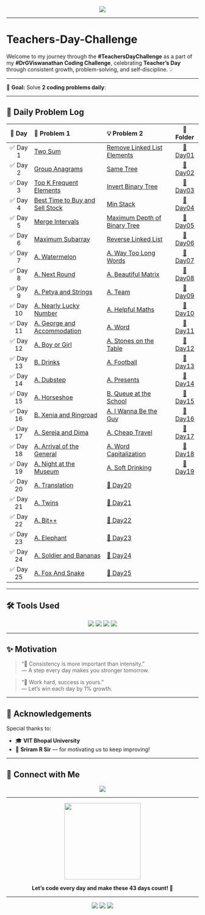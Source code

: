 <p align="center">
  <img src="https://readme-typing-svg.herokuapp.com?font=Fira+Code&size=25&duration=3000&pause=500&color=1BC3E1&center=true&vCenter=true&width=800&height=50&lines=%F0%9F%9A%80+Teacher's+Day+Coding+Challenge+%E2%80%93+VIT+Bhopal+%F0%9F%92%BB" />
</p>

---

# Teachers-Day-Challenge

Welcome to my journey through the **#TeachersDayChallenge** as a part of my **#DrGViswanathan Coding Challenge**, celebrating **Teacher’s Day** through consistent growth, problem-solving, and self-discipline. 💡

---

🧠 **Goal:** Solve **2 coding problems daily**:

---

## 📅 Daily Problem Log

|  📆 Day   | 🧠 Problem 1                                                                                      | 💡 Problem 2                                                                                 |           📂 Folder            |
| :-------: | :------------------------------------------------------------------------------------------------ | :------------------------------------------------------------------------------------------- | :----------------------------: |
| ✅ Day 1  | [Two Sum](https://leetcode.com/problems/two-sum/)                                                 | [Remove Linked List Elements](https://leetcode.com/problems/remove-linked-list-elements/)    | [📁 Day01](./Day01_25-07-2025) |
| ✅ Day 2  | [Group Anagrams](https://leetcode.com/problems/group-anagrams/)                                   | [Same Tree](https://leetcode.com/problems/same-tree/)                                        | [📁 Day02](./Day02_26-07-2025) |
| ✅ Day 3  | [Top K Frequent Elements](https://leetcode.com/problems/top-k-frequent-elements/)                 | [Invert Binary Tree](https://leetcode.com/problems/invert-binary-tree/)                      | [📁 Day03](./Day03_27-07-2025) |
| ✅ Day 4  | [Best Time to Buy and Sell Stock](https://leetcode.com/problems/best-time-to-buy-and-sell-stock/) | [Min Stack](https://leetcode.com/problems/min-stack/)                                        | [📁 Day04](./Day04_28-07-2025) |
| ✅ Day 5  | [Merge Intervals](https://leetcode.com/problems/merge-intervals/)                                 | [Maximum Depth of Binary Tree](https://leetcode.com/problems/maximum-depth-of-binary-tree//) | [📁 Day05](./Day05_29-07-2025) |
| ✅ Day 6  | [Maximum Subarray](https://leetcode.com/problems/maximum-subarray/)                               | [Reverse Linked List](https://leetcode.com/problems/reverse-linked-list/)                    | [📁 Day06](./Day06_30-07-2025) |
| ✅ Day 7  | [A. Watermelon](https://codeforces.com/problemset/problem/4/A)                                    | [A. Way Too Long Words](https://codeforces.com/problemset/problem/71/A)                      | [📁 Day07](./Day07_31-07-2025) |
| ✅ Day 8  | [A. Next Round](https://codeforces.com/problemset/problem/158/A)                                  | [A. Beautiful Matrix](https://codeforces.com/problemset/problem/263/A)                       | [📁 Day08](./Day08_01-08-2025) |
| ✅ Day 9  | [A. Petya and Strings](https://codeforces.com/problemset/problem/112/A)                           | [A. Team](https://codeforces.com/problemset/problem/231/A)                                   | [📁 Day09](./Day09_02-08-2025) |
| ✅ Day 10 | [A. Nearly Lucky Number](https://codeforces.com/problemset/problem/110/A)                         | [A. Helpful Maths](https://codeforces.com/problemset/problem/339/A)                          | [📁 Day10](./Day10_03-08-2025) |
| ✅ Day 11 | [A. George and Accommodation](https://codeforces.com/problemset/problem/467/A)                    | [A. Word](https://codeforces.com/problemset/problem/59/A)                                    | [📁 Day11](./Day11_04-08-2025) |
| ✅ Day 12 | [A. Boy or Girl](https://codeforces.com/problemset/problem/467/A)                                 | [A. Stones on the Table](https://codeforces.com/problemset/problem/59/A)                     | [📁 Day12](./Day12_05-08-2025) |
| ✅ Day 13 | [B. Drinks](https://codeforces.com/problemset/problem/200/B)                                      | [A. Football](https://codeforces.com/problemset/problem/96/A)                                | [📁 Day13](./Day13_06-08-2025) |
| ✅ Day 14 | [A. Dubstep](https://codeforces.com/problemset/problem/208/A)                                     | [A. Presents](https://codeforces.com/problemset/problem/136/A)                               | [📁 Day14](./Day14_07-08-2025) |
| ✅ Day 15 | [A. Horseshoe](https://codeforces.com/problemset/problem/228/A)                                   | [B. Queue at the School](https://codeforces.com/problemset/problem/266/B)                    | [📁 Day15](./Day15_08-08-2025) |
| ✅ Day 16 | [B. Xenia and Ringroad](https://codeforces.com/problemset/problem/339/B)                          | [A. I Wanna Be the Guy](https://codeforces.com/problemset/problem/469/A)                     | [📁 Day16](./Day16_09-08-2025) |
| ✅ Day 17 | [A. Sereja and Dima](https://codeforces.com/problemset/problem/381/A)                             | [A. Cheap Travel](https://codeforces.com/problemset/problem/466/A)                           | [📁 Day17](./Day17_10-08-2025) |
| ✅ Day 18 | [A. Arrival of the General](https://codeforces.com/problemset/problem/144/A)                      | [A. Word Capitalization](https://codeforces.com/problemset/problem/281/A)                    | [📁 Day18](./Day18_11-08-2025) |
| ✅ Day 19 | [A. Night at the Museum](https://codeforces.com/problemset/problem/731/A)                         | [A. Soft Drinking](https://codeforces.com/problemset/problem/151/A)                          | [📁 Day19](./Day19_12-08-2025) |
| ✅ Day 20 | [A. Translation](https://codeforces.com/problemset/problem/731/A)                                 | [📁 Day20](./Day20_13-08-2025)                                                               |
| ✅ Day 21 | [A. Twins](https://codeforces.com/problemset/problem/160/A)                                       | [📁 Day21](./Day21_14-08-2025)                                                               |
| ✅ Day 22 | [A. Bit++](https://codeforces.com/problemset/problem/282/A)                                       | [📁 Day22](./Day22_15-08-2025)                                                               |
| ✅ Day 23 | [A. Elephant](https://codeforces.com/problemset/problem/617/A)                                    | [📁 Day23](./Day23_16-08-2025)                                                               |
| ✅ Day 24 | [A. Soldier and Bananas](https://codeforces.com/problemset/problem/546/A)                         | [📁 Day24](./Day24_17-08-2025)                                                               |
| ✅ Day 25 | [A. Fox And Snake](https://codeforces.com/problemset/problem/510/A)                               | [📁 Day25](./Day25_18-08-2025)                                                               |

---

## 🛠️ Tools Used

<p align="center">
  <img src="https://img.shields.io/badge/-C++-00599C?style=for-the-badge&logo=c%2b%2b&logoColor=white" />
  <img src="https://img.shields.io/badge/-LeetCode-FFA116?style=for-the-badge&logo=leetcode&logoColor=black" />
  <img src="https://img.shields.io/badge/-GitHub-black?style=for-the-badge&logo=github&logoColor=white" />
  <img src="https://img.shields.io/badge/-VSCode-007ACC?style=for-the-badge&logo=visual-studio-code&logoColor=white" />
</p>

---

## ✨ Motivation

> “🧠 Consistency is more important than intensity.”  
> — A step every day makes you stronger tomorrow.

> “💪 Work hard, success is yours.”  
> — Let’s win each day by 1% growth.

---

## 👏 Acknowledgements

Special thanks to:

- 🎓 **VIT Bhopal University**
- 💬 **Sriram R Sir** — for motivating us to keep improving!

---

## 📌 Connect with Me

<p align="center">
  <a href="https://www.linkedin.com/in/vaibhav-kumar-87557528a/"><img src="https://img.shields.io/badge/-LinkedIn-blue?style=for-the-badge&logo=linkedin&logoColor=white" /></a>
</p>

---

<p align="center">
  <img src="https://media.giphy.com/media/f9k1tV7HyORcngKF8v/giphy.gif" width="200"/>
</p>

<p align="center">
  <strong>Let’s code every day and make these 43 days count! 💪</strong>  
</p>

---

<p align="center">
  <img src="https://img.shields.io/badge/Code-Everyday-blueviolet?style=flat-square&logo=visualstudio" />
  <img src="https://img.shields.io/badge/Leetcode-Progress-brightgreen?style=flat-square&logo=leetcode" />
  <img src="https://img.shields.io/badge/Growth-Tracker-yellow?style=flat-square&logo=github" />
</p>
